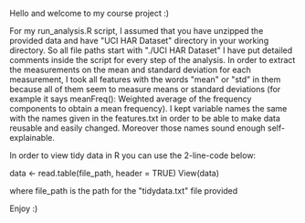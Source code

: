 Hello and welcome to my course project :) 

For my run_analysis.R script, I assumed that you have unzipped the provided data and have "UCI HAR Dataset" directory in your working directory. So all file paths start with "./UCI HAR Dataset" 
I have put detailed comments inside the script for every step of the analysis.
In order to extract the measurements on the mean and standard deviation for each measurement, I took all features with the words "mean" or "std" in them because all of them seem to measure means or standard deviations (for example it says meanFreq(): Weighted average of the frequency components to obtain a mean frequency).
I kept variable names the same with the names given in the features.txt in order to be able to make data reusable and easily changed. Moreover those names sound enough self-explainable. 

In order to view tidy data in R you can use the 2-line-code below:

data <- read.table(file_path, header = TRUE) 
View(data)

where file_path is the path for the "tidydata.txt" file provided

Enjoy :) 
